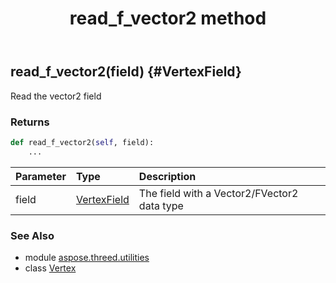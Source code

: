 ﻿---
title: read_f_vector2 method
second_title: Aspose.3D for Python via .NET API References
description: 
type: docs
weight: 40
url: /python-net/aspose.threed.utilities/vertex/read_f_vector2/
is_root: false
---

## read_f_vector2(field) {#VertexField}

Read the vector2 field


### Returns 





```python
def read_f_vector2(self, field):
    ...
```


| Parameter | Type | Description |
| :- | :- | :- |
| field | [VertexField](/3d/python-net/aspose.threed.utilities/vertexfield) | The field with a Vector2/FVector2 data type |



### See Also
* module [aspose.threed.utilities](../../)
* class [Vertex](/3d/python-net/aspose.threed.utilities/vertex)
